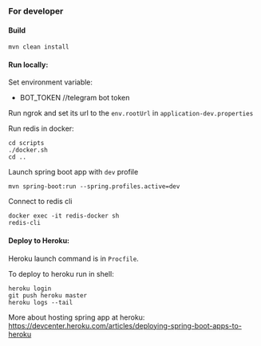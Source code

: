 ### For developer
#### Build
```shell
mvn clean install
```
#### Run locally:

Set environment variable:
- BOT_TOKEN //telegram bot token

Run ngrok and set its url to the `env.rootUrl` in `application-dev.properties`

Run redis in docker:
```shell
cd scripts
./docker.sh
cd ..
```
Launch spring boot app with `dev` profile
```shell
mvn spring-boot:run --spring.profiles.active=dev
```

Connect to redis cli
```shell
docker exec -it redis-docker sh
redis-cli
```

#### Deploy to Heroku:
Heroku launch command is in `Procfile`.

To deploy to heroku run in shell:
```shell
heroku login
git push heroku master
heroku logs --tail
```
More about hosting spring app at heroku:
https://devcenter.heroku.com/articles/deploying-spring-boot-apps-to-heroku
